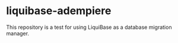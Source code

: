 # liquibase-adempiere
This repository is a test for using LiquiBase as a database migration manager.
